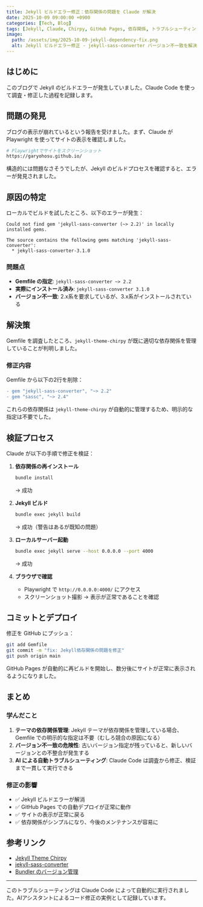 ```yaml
---
title: Jekyll ビルドエラー修正：依存関係の問題を Claude が解決
date: 2025-10-09 09:00:00 +0900
categories: [Tech, Blog]
tags: [Jekyll, Claude, Chirpy, GitHub Pages, 依存関係, トラブルシューティング]
image:
  path: /assets/img/2025-10-09-jekyll-dependency-fix.png
  alt: Jekyll ビルドエラー修正 - jekyll-sass-converter バージョン不一致を解決
---
```


## はじめに

このブログで Jekyll のビルドエラーが発生していました。Claude Code を使って調査・修正した過程を記録します。

## 問題の発見

ブログの表示が崩れているという報告を受けました。まず、Claude が Playwright を使ってサイトの表示を確認しました。

```bash
# Playwrightでサイトをスクリーンショット
https://garyohosu.github.io/
```

構造的には問題なさそうでしたが、Jekyll のビルドプロセスを確認すると、エラーが発見されました。

## 原因の特定

ローカルでビルドを試したところ、以下のエラーが発生：

```
Could not find gem 'jekyll-sass-converter (~> 2.2)' in locally installed gems.

The source contains the following gems matching 'jekyll-sass-converter':
  * jekyll-sass-converter-3.1.0
```

### 問題点

- **Gemfile の指定**: `jekyll-sass-converter ~> 2.2`
- **実際にインストール済み**: `jekyll-sass-converter 3.1.0`
- **バージョン不一致**: 2.x系を要求しているが、3.x系がインストールされている

## 解決策

Gemfile を調査したところ、`jekyll-theme-chirpy` が既に適切な依存関係を管理していることが判明しました。

### 修正内容

Gemfile から以下の2行を削除：

```diff
- gem "jekyll-sass-converter", "~> 2.2"
- gem "sassc", "~> 2.4"
```

これらの依存関係は `jekyll-theme-chirpy` が自動的に管理するため、明示的な指定は不要でした。

## 検証プロセス

Claude が以下の手順で修正を検証：

1. **依存関係の再インストール**
   ```bash
   bundle install
   ```
   → 成功

2. **Jekyll ビルド**
   ```bash
   bundle exec jekyll build
   ```
   → 成功（警告はあるが既知の問題）

3. **ローカルサーバー起動**
   ```bash
   bundle exec jekyll serve --host 0.0.0.0 --port 4000
   ```
   → 成功

4. **ブラウザで確認**
   - Playwright で `http://0.0.0.0:4000/` にアクセス
   - スクリーンショット撮影
   → 表示が正常であることを確認

## コミットとデプロイ

修正を GitHub にプッシュ：

```bash
git add Gemfile
git commit -m "fix: Jekyll依存関係の問題を修正"
git push origin main
```

GitHub Pages が自動的に再ビルドを開始し、数分後にサイトが正常に表示されるようになりました。

## まとめ

### 学んだこと

1. **テーマの依存関係管理**: Jekyll テーマが依存関係を管理している場合、Gemfile での明示的な指定は不要（むしろ競合の原因になる）
2. **バージョン不一致の危険性**: 古いバージョン指定が残っていると、新しいバージョンとの不整合が発生する
3. **AI による自動トラブルシューティング**: Claude Code は調査から修正、検証まで一貫して実行できる

### 修正の影響

- ✅ Jekyll ビルドエラーが解消
- ✅ GitHub Pages での自動デプロイが正常に動作
- ✅ サイトの表示が正常に戻る
- ✅ 依存関係がシンプルになり、今後のメンテナンスが容易に

## 参考リンク

- [Jekyll Theme Chirpy](https://github.com/cotes2020/jekyll-theme-chirpy)
- [jekyll-sass-converter](https://github.com/jekyll/jekyll-sass-converter)
- [Bundler のバージョン管理](https://bundler.io/guides/gemfile.html)

---

このトラブルシューティングは Claude Code によって自動的に実行されました。AIアシスタントによるコード修正の実例として記録しています。
